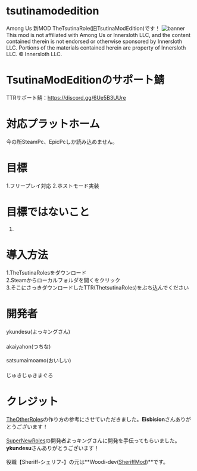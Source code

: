 # tsutinamodedition
Among Us 新MOD TheTsutinaRole(旧TsutinaModEdition)です！
![banner](https://user-images.githubusercontent.com/93066074/173049108-3e5a7416-585d-4971-80fa-413f1ab3c2ae.png)
This mod is not affiliated with Among Us or Innersloth LLC, and the content contained therein is not endorsed or otherwise sponsored by Innersloth LLC. Portions of the materials contained herein are property of Innersloth LLC. © Innersloth LLC.
# TsutinaModEditionのサポート鯖
TTRサポート鯖：https://discord.gg/6Ue5B3UUre
# 対応プラットホーム
今の所SteamPc、EpicPcしか読み込めません。
# 目標
1.フリープレイ対応
2.ホストモード実装
# 目標ではないこと
1.
# 導入方法
1.TheTsutinaRolesをダウンロード<br>
2.Steamからローカルフォルダを開くをクリック<br>
3.そこにさっきダウンロードしたTTR(ThetsutinaRoles)をぶち込んでください<br>
# 開発者
ykundesu(よっキングさん)<br>　　　　　　　　　　　　　　　　　　　　　　　　　　　　　　　　　　　　
akaiyahon(つちな)<br>                                                                                                
satsumaimoamo(おいしい)<br>　　　　　　　　　　　　　　　　　　　　　　　　　　　　　　　　　　　　　　　　　　　　　　　　　　　　　　　　　
じゅきじゅきまぐろ
# クレジット
[TheOtherRoles](https://github.com/Eisbison/TheOtherRoles)の作り方の参考にさせていただきました。**Eisbision**さんありがとうございます！ <br>                           
[SuperNewRoles](https://github.com/ykundesu/SuperNewRoles)の開発者よっキングさんに開発を手伝ってもらいました。**ykundesu**さんありがとうございます！ <br>               
役職【Sheriff-シェリフ-】の元は**Woodi-dev([SheriffMod](/Among-Us-Sheriff-Mod))**です。  <br>　　　　　　　　　　　                                                　
